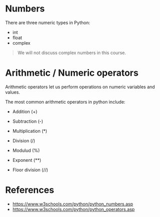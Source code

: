 # Numbers

There are three numeric types in Python:

- int
- float
- complex

> We will not discuss complex numbers in this course.

# Arithmetic / Numeric operators

Arithmetic operators let us perform operations on numeric variables and values.

The most common arithmetic operators in python include:

- Addition (+)
- Subtraction (-)
- Multiplication (*)
- Division (/)

- Modulud (%)
- Exponent (**)
- Floor division (//)

# References

- https://www.w3schools.com/python/python_numbers.asp
- https://www.w3schools.com/python/python_operators.asp
